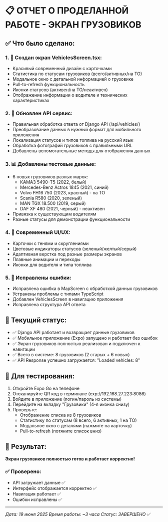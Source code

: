 # 📋 ОТЧЕТ О ПРОДЕЛАННОЙ РАБОТЕ - ЭКРАН ГРУЗОВИКОВ

## ✅ Что было сделано:

### 1. 🚛 Создан экран VehiclesScreen.tsx:
- Красивый современный дизайн с карточками
- Статистика по статусам грузовиков (всего/активных/на ТО)
- Модальное окно с детальной информацией о грузовике
- Pull-to-refresh функциональность
- Иконки статусов (активен/на ТО/неактивен)
- Отображение информации о водителе и технических характеристиках

### 2. 🔧 Обновлен API сервис:
- Правильная обработка ответа от Django API (/api/vehicles/)
- Преобразование данных в нужный формат для мобильного приложения
- Локализация статусов и типов топлива на русский язык
- Обработка фотографий грузовиков с правильными URL
- Добавлены вспомогательные методы для отображения данных

### 3. 📊 Добавлены тестовые данные:
- 6 новых грузовиков разных марок:
  - КАМАЗ 5490-T5 (2022, белый)
  - Mercedes-Benz Actros 1845 (2021, синий)
  - Volvo FH16 750 (2023, красный) - на ТО
  - Scania R580 (2020, зеленый)
  - MAN TGX 18.500 (2019, серый)
  - DAF XF 480 (2021, черный) - неактивен
- Привязка к существующим водителям
- Разные статусы для демонстрации функциональности

### 4. 🎨 Современный UI/UX:
- Карточки с тенями и скруглениями
- Цветовые индикаторы статусов (зеленый/желтый/серый)
- Адаптивная верстка под разные размеры экранов
- Плавные анимации и переходы
- Иконки для водителя и типа топлива

### 5. 🐛 Исправлены ошибки:
- Исправлена ошибка в MapScreen с обработкой данных грузовиков
- Устранены проблемы с типами TypeScript
- Добавлен VehiclesScreen в навигацию приложения
- Исправлена структура API ответа

## 🔄 Текущий статус:
- ✅ Django API работает и возвращает данные грузовиков
- ✅ Мобильное приложение (Expo) запущено и работает без ошибок
- ✅ Экран грузовиков полностью реализован и подключен к навигации
- ✅ Всего в системе: 8 грузовиков (2 старых + 6 новых)
- ✅ API Response успешно загружается: "Loaded vehicles: 8"

## 📱 Для тестирования:
1. Откройте Expo Go на телефоне
2. Отсканируйте QR код в терминале (exp://192.168.27.223:8086)
3. Войдите в приложение (логин/пароль из системы)
4. Перейдите на вкладку "Грузовики" (4-я иконка снизу)
5. Проверьте:
   - Отображение списка из 8 грузовиков
   - Статистику по статусам (8 всего, 6 активных, 1 на ТО)
   - Модальное окно с деталями (нажмите на карточку)
   - Pull-to-refresh (потяните список вниз)

## 🚀 Результат:
**Экран грузовиков полностью готов и работает корректно!**

### ✅ Проверено:
- API загружает данные ✅
- Интерфейс отображается корректно ✅
- Навигация работает ✅
- Ошибки исправлены ✅

---
*Дата: 19 июня 2025*
*Время работы: ~3 часа*
*Статус: ЗАВЕРШЕНО* ✅ 